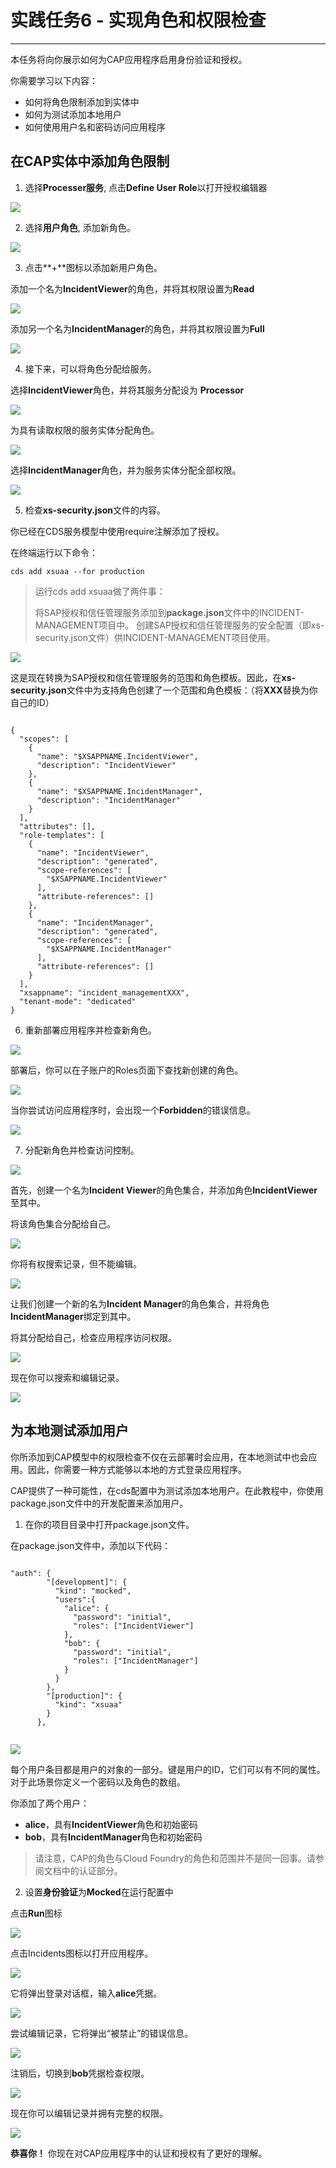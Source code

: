 <div class="draftWatermark"></div>

# 实践任务6 - 实现角色和权限检查

---

本任务将向你展示如何为CAP应用程序启用身份验证和授权。

你需要学习以下内容：
* 如何将角色限制添加到实体中
* 如何为测试添加本地用户 
* 如何使用用户名和密码访问应用程序

## 在CAP实体中添加角色限制

1. 选择**Processer服务**, 点击**Define User Role**以打开授权编辑器

![](vx_images/545454473795921.png)


2. 选择**用户角色**, 添加新角色。

![](vx_images/465735225785279.png)

3. 点击**+**图标以添加新用户角色。

添加一个名为**IncidentViewer**的角色，并将其权限设置为**Read**

![](vx_images/550994083754865.png)

添加另一个名为**IncidentManager**的角色，并将其权限设置为**Full**

![](vx_images/37494125336073.png)

4. 接下来，可以将角色分配给服务。

选择**IncidentViewer**角色，并将其服务分配设为 **Processor**

![](vx_images/22254381094408.png)

为具有读取权限的服务实体分配角色。

![](vx_images/540944651435046.png)

选择**IncidentManager**角色，并为服务实体分配全部权限。

![](vx_images/453984106249125.png)

5. 检查**xs-security.json**文件的内容。

你已经在CDS服务模型中使用require注解添加了授权。


在终端运行以下命令：

`cds add xsuaa --for production`

> 运行cds add xsuaa做了两件事：
>
> 将SAP授权和信任管理服务添加到**package.json**文件中的INCIDENT-MANAGEMENT项目中。
> 创建SAP授权和信任管理服务的安全配置（即xs-security.json文件）供INCIDENT-MANAGEMENT项目使用。

![](vx_images/256212859644834.png)

这是现在转换为SAP授权和信任管理服务的范围和角色模板。因此，在**xs-security.json**文件中为支持角色创建了一个范围和角色模板：（将**XXX**替换为你自己的ID）
```

{
  "scopes": [
    {
      "name": "$XSAPPNAME.IncidentViewer",
      "description": "IncidentViewer"
    },
    {
      "name": "$XSAPPNAME.IncidentManager",
      "description": "IncidentManager"
    }
  ],
  "attributes": [],
  "role-templates": [
    {
      "name": "IncidentViewer",
      "description": "generated",
      "scope-references": [
        "$XSAPPNAME.IncidentViewer"
      ],
      "attribute-references": []
    },
    {
      "name": "IncidentManager",
      "description": "generated",
      "scope-references": [
        "$XSAPPNAME.IncidentManager"
      ],
      "attribute-references": []
    }
  ],
  "xsappname": "incident_managementXXX",
  "tenant-mode": "dedicated"
}
```

6. 重新部署应用程序并检查新角色。

![](vx_images/218815691988975.png)

部署后，你可以在子账户的Roles页面下查找新创建的角色。

![](vx_images/75554769866226.png)

当你尝试访问应用程序时，会出现一个**Forbidden**的错误信息。

![](vx_images/64524926096370.png)

7. 分配新角色并检查访问控制。

![](vx_images/382164892047586.png)

首先，创建一个名为**Incident Viewer**的角色集合，并添加角色**IncidentViewer**至其中。

将该角色集合分配给自己。

![](vx_images/541796062247596.png)

你将有权搜索记录，但不能编辑。

![](vx_images/196396482298035.png) 

让我们创建一个新的名为**Incident Manager**的角色集合，并将角色**IncidentManager**绑定到其中。

将其分配给自己，检查应用程序访问权限。 

![](vx_images/450006979832286.png)

现在你可以搜索和编辑记录。

![](vx_images/538976541792715.png)

## 为本地测试添加用户

你所添加到CAP模型中的权限检查不仅在云部署时会应用，在本地测试中也会应用。因此，你需要一种方式能够以本地的方式登录应用程序。

CAP提供了一种可能性，在cds配置中为测试添加本地用户。在此教程中，你使用package.json文件中的开发配置来添加用户。

1. 在你的项目目录中打开package.json文件。

在package.json文件中，添加以下代码：

```

"auth": {
        "[development]": {
          "kind": "mocked",
          "users":{
            "alice": {
              "password": "initial",
              "roles": ["IncidentViewer"]
            },
            "bob": {
              "password": "initial",
              "roles": ["IncidentManager"]
            }
          }
        },
        "[production]": {
          "kind": "xsuaa"
        }
      },


```

![](vx_images/412434112887792.png)

每个用户条目都是用户的对象的一部分。键是用户的ID，它们可以有不同的属性。对于此场景你定义一个密码以及角色的数组。

你添加了两个用户：

* **alice**，具有**IncidentViewer**角色和初始密码
* **bob**，具有**IncidentManager**角色和初始密码

> 请注意，CAP的角色与Cloud Foundry的角色和范围并不是同一回事。请参阅文档中的认证部分。

2. 设置**身份验证**为**Mocked**在运行配置中

点击**Run**图标 

![](vx_images/110974828821252.png)

点击Incidents图标以打开应用程序。

![](vx_images/238703093140552.png)

它将弹出登录对话框，输入**alice**凭据。

![](vx_images/517763058011228.png)

尝试编辑记录，它将弹出“被禁止”的错误信息。

![](vx_images/588244042493554.png)

注销后，切换到**bob**凭据检查权限。

![](vx_images/458513962220702.png)

现在你可以编辑记录并拥有完整的权限。

![](vx_images/238785313543455.png)

**恭喜你！**
你现在对CAP应用程序中的认证和授权有了更好的理解。